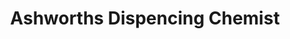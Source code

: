 ---
title: "Ashworths Dispencing Chemist"
url: /ashford/ashworths-dispencing-chemist/
shop: chemist
---